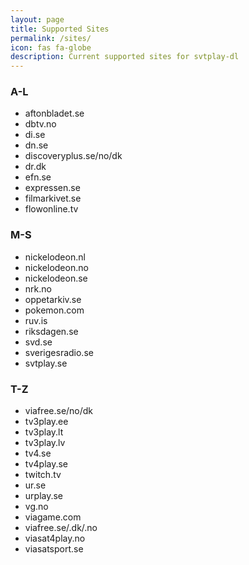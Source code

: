 ```yaml
---
layout: page
title: Supported Sites
permalink: /sites/
icon: fas fa-globe
description: Current supported sites for svtplay-dl
---
```


<div class="row">
<div class="col-md-4">
<h3>A-L</h3>
<ul>
<li>aftonbladet.se</li>
<li>dbtv.no</li>
<li>di.se</li>
<li>dn.se</li>
<li>discoveryplus.se/no/dk</li>
<li>dr.dk</li>
<li>efn.se</li>
<li>expressen.se</li>
<li>filmarkivet.se</li>
<li>flowonline.tv</li>
</ul>
</div>
<div class="col-md-4">
<h3>M-S</h3>
<ul>
<li>nickelodeon.nl</li>
<li>nickelodeon.no</li>
<li>nickelodeon.se</li>
<li>nrk.no</li>
<li>oppetarkiv.se</li>
<li>pokemon.com</li>
<li>ruv.is</li>
<li>riksdagen.se</li>
<li>svd.se</li>
<li>sverigesradio.se</li>
<li>svtplay.se</li>
</ul>
</div>
<div class="col-md-4">
<h3>T-Z</h3>
<ul>
<li>viafree.se/no/dk</li>
<li>tv3play.ee</li>
<li>tv3play.lt</li>
<li>tv3play.lv</li>
<li>tv4.se</li>
<li>tv4play.se</li>
<li>twitch.tv</li>
<li>ur.se</li>
<li>urplay.se</li>
<li>vg.no</li>
<li>viagame.com</li>
<li>viafree.se/.dk/.no</li>
<li>viasat4play.no</li>
<li>viasatsport.se</li>
</ul>
</div>
</div>
